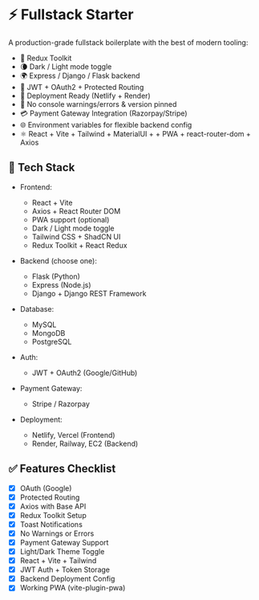 # ⚡ Fullstack Starter

A production-grade fullstack boilerplate with the best of modern tooling:

- 🔁 Redux Toolkit
- 🌘 Dark / Light mode toggle
- 🌍 Express / Django / Flask backend
- 🔐 JWT + OAuth2 + Protected Routing
- 🚀 Deployment Ready (Netlify + Render)
- 🧼 No console warnings/errors & version pinned
- 💳 Payment Gateway Integration (Razorpay/Stripe)
- 🌐 Environment variables for flexible backend config
- ⚛️ React + Vite + Tailwind + MaterialUI + + PWA + react-router-dom + Axios

## 🔧 Tech Stack

- Frontend:
  - React + Vite
  - Axios + React Router DOM
  - PWA support (optional)
  - Dark / Light mode toggle
  - Tailwind CSS + ShadCN UI
  - Redux Toolkit + React Redux

- Backend (choose one):
  - Flask (Python)
  - Express (Node.js)
  - Django + Django REST Framework

- Database:
  - MySQL
  - MongoDB
  - PostgreSQL

- Auth:
  - JWT + OAuth2 (Google/GitHub)

- Payment Gateway:

  - Stripe / Razorpay
- Deployment:
  - Netlify, Vercel (Frontend)
  - Render, Railway, EC2 (Backend)

## ✅ Features Checklist

- [x] OAuth (Google)
- [x] Protected Routing
- [x] Axios with Base API
- [x] Redux Toolkit Setup
- [x] Toast Notifications
- [x] No Warnings or Errors
- [x] Payment Gateway Support
- [x] Light/Dark Theme Toggle
- [x] React + Vite + Tailwind
- [x] JWT Auth + Token Storage
- [x] Backend Deployment Config
- [x] Working PWA (vite-plugin-pwa)
